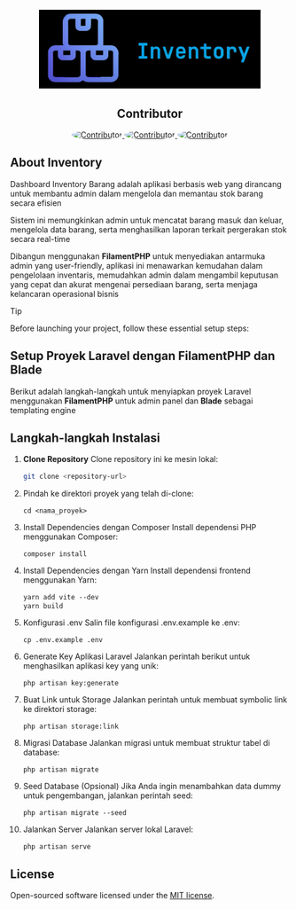 <p align="center"><a href="https://laravel.com" target="_blank"><img src="image/inventku.png" width="400" alt="mYinventory"></a></p>

<h2 align="center">Contributor</h2>

<p align="center">
    <a href="https://github.com/NathanAbrahamSinaga" target="_blank">
        <img src="https://avatars.githubusercontent.com/u/123798742?v=4" alt="Contributor" width="75" height="75" style="border-radius: 50%;">
    </a>
    <a href="https://github.com/EKZETA" target="_blank">
        <img src="https://avatars.githubusercontent.com/u/153209619?v=4" alt="Contributor" width="75" height="75" style="border-radius: 50%;">
    </a>
    <a href="https://github.com/danangfir" target="_blank">
        <img src="https://avatars.githubusercontent.com/u/100404424?v=4" alt="Contributor" width="75" height="75" style="border-radius: 50%;">
    </a>
</p>

## About Inventory
Dashboard Inventory Barang adalah aplikasi berbasis web yang dirancang untuk membantu admin dalam mengelola dan memantau stok barang secara efisien

Sistem ini memungkinkan admin untuk mencatat barang masuk dan keluar, mengelola data barang, serta menghasilkan laporan terkait pergerakan stok secara real-time 

Dibangun menggunakan **FilamentPHP** untuk menyediakan antarmuka admin yang user-friendly, aplikasi ini menawarkan kemudahan dalam pengelolaan inventaris, memudahkan admin dalam mengambil keputusan yang cepat dan akurat mengenai persediaan barang, serta menjaga kelancaran operasional bisnis

> [!TIP]
> Before launching your project, follow these essential setup steps:

## Setup Proyek Laravel dengan FilamentPHP dan Blade

Berikut adalah langkah-langkah untuk menyiapkan proyek Laravel menggunakan **FilamentPHP** untuk admin panel dan **Blade** sebagai templating engine

## Langkah-langkah Instalasi

1. **Clone Repository**
   Clone repository ini ke mesin lokal:
   ```bash
   git clone <repository-url>
   ```

2. Pindah ke direktori proyek yang telah di-clone:
    ```
    cd <nama_proyek>
    ```

3. Install Dependencies dengan Composer Install dependensi PHP menggunakan Composer:
    ```
    composer install
    ```

4. Install Dependencies dengan Yarn Install dependensi frontend menggunakan Yarn:
    ```
    yarn add vite --dev
    yarn build
    ```

5. Konfigurasi .env Salin file konfigurasi .env.example ke .env:
    ```
    cp .env.example .env
    ```

6. Generate Key Aplikasi Laravel Jalankan perintah berikut untuk menghasilkan aplikasi key yang unik:
    ```
    php artisan key:generate
    ```

7. Buat Link untuk Storage Jalankan perintah untuk membuat symbolic link ke direktori storage:
    ```
    php artisan storage:link
    ```

8. Migrasi Database Jalankan migrasi untuk membuat struktur tabel di database:
    ```
    php artisan migrate
    ```

9. Seed Database (Opsional) Jika Anda ingin menambahkan data dummy untuk pengembangan, jalankan perintah seed:
    ```
    php artisan migrate --seed

    ```

10. Jalankan Server Jalankan server lokal Laravel:
    ```
    php artisan serve
    ```

## License

Open-sourced software licensed under the [MIT license](https://opensource.org/licenses/MIT).
